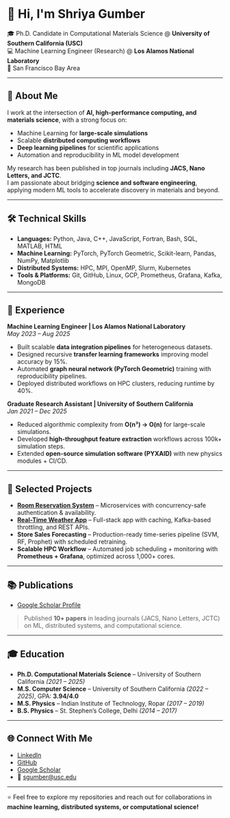  # 👋 Hi, I'm Shriya Gumber  

🎓 Ph.D. Candidate in Computational Materials Science @ **University of Southern California (USC)**  
💻 Machine Learning Engineer (Research) @ **Los Alamos National Laboratory**  
📍 San Francisco Bay Area  

---

## 🔬 About Me  
I work at the intersection of **AI, high-performance computing, and materials science**, with a strong focus on:  
- Machine Learning for **large-scale simulations**  
- Scalable **distributed computing workflows**  
- **Deep learning pipelines** for scientific applications  
- Automation and reproducibility in ML model development  

My research has been published in top journals including **JACS, Nano Letters, and JCTC**.  
I am passionate about bridging **science and software engineering**, applying modern ML tools to accelerate discovery in materials and beyond.  

---

## 🛠️ Technical Skills  
- **Languages:** Python, Java, C++, JavaScript, Fortran, Bash, SQL, MATLAB, HTML  
- **Machine Learning:** PyTorch, PyTorch Geometric, Scikit-learn, Pandas, NumPy, Matplotlib  
- **Distributed Systems:** HPC, MPI, OpenMP, Slurm, Kubernetes  
- **Tools & Platforms:** Git, GitHub, Linux, GCP, Prometheus, Grafana, Kafka, MongoDB  

---

## 💼 Experience  

**Machine Learning Engineer | Los Alamos National Laboratory**  
*May 2023 – Aug 2025*  
- Built scalable **data integration pipelines** for heterogeneous datasets.  
- Designed recursive **transfer learning frameworks** improving model accuracy by 15%.  
- Automated **graph neural network (PyTorch Geometric)** training with reproducibility pipelines.  
- Deployed distributed workflows on HPC clusters, reducing runtime by 40%.  

**Graduate Research Assistant | University of Southern California**  
*Jan 2021 – Dec 2025*  
- Reduced algorithmic complexity from **O(n³) → O(n)** for large-scale simulations.  
- Developed **high-throughput feature extraction** workflows across 100k+ simulation steps.  
- Extended **open-source simulation software (PYXAID)** with new physics modules + CI/CD.  

---

## 📂 Selected Projects  
- **[Room Reservation System](https://github.com/shriyagumber/RoomReservationSystem)** – Microservices with concurrency-safe authentication & availability.  
- **[Real-Time Weather App](https://github.com/shriyagumber/RealTimeWeatherApp)** – Full-stack app with caching, Kafka-based throttling, and REST APIs.  
- **Store Sales Forecasting** – Production-ready time-series pipeline (SVM, RF, Prophet) with scheduled retraining.  
- **Scalable HPC Workflow** – Automated job scheduling + monitoring with **Prometheus + Grafana**, optimized across 1,000+ cores.  

---

## 📚 Publications  
- [Google Scholar Profile](https://scholar.google.com/citations?user=VMK3PB4AAAAJ&hl=en)  
> Published **10+ papers** in leading journals (JACS, Nano Letters, JCTC) on ML, distributed systems, and computational science.  

---

## 🎓 Education  
- **Ph.D. Computational Materials Science** – University of Southern California *(2021 – 2025)*  
- **M.S. Computer Science** – University of Southern California *(2022 – 2025)*, GPA: **3.94/4.0**  
- **M.S. Physics** – Indian Institute of Technology, Ropar *(2017 – 2019)*  
- **B.S. Physics** – St. Stephen’s College, Delhi *(2014 – 2017)*  

---

## 🌐 Connect With Me  
- [LinkedIn](https://www.linkedin.com/in/shriya-gumber/)  
- [GitHub](https://github.com/shriyagumber)  
- [Google Scholar](https://scholar.google.com/citations?user=VMK3PB4AAAAJ&hl=en)  
- 📧 sgumber@usc.edu  

---
⭐️ Feel free to explore my repositories and reach out for collaborations in **machine learning, distributed systems, or computational science!**

